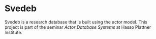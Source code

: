 # Svedeb

Svedeb is a research database that is built using the actor model.
This project is part of the seminar _Actor Database Systems_ at Hasso Plattner Institute.
